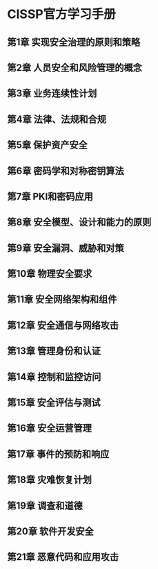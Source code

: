 # CISSP官方学习手册

## 第1章 实现安全治理的原则和策略

## 第2章 人员安全和风险管理的概念

## 第3章 业务连续性计划

## 第4章 法律、法规和合规

## 第5章 保护资产安全

## 第6章 密码学和对称密钥算法

## 第7章 PKI和密码应用

## 第8章 安全模型、设计和能力的原则

## 第9章 安全漏洞、威胁和对策

## 第10章 物理安全要求

## 第11章 安全网络架构和组件

## 第12章 安全通信与网络攻击

## 第13章 管理身份和认证

## 第14章 控制和监控访问

## 第15章 安全评估与测试

## 第16章 安全运营管理

## 第17章 事件的预防和响应

## 第18章 灾难恢复计划

## 第19章 调查和道德

## 第20章 软件开发安全

## 第21章 恶意代码和应用攻击
